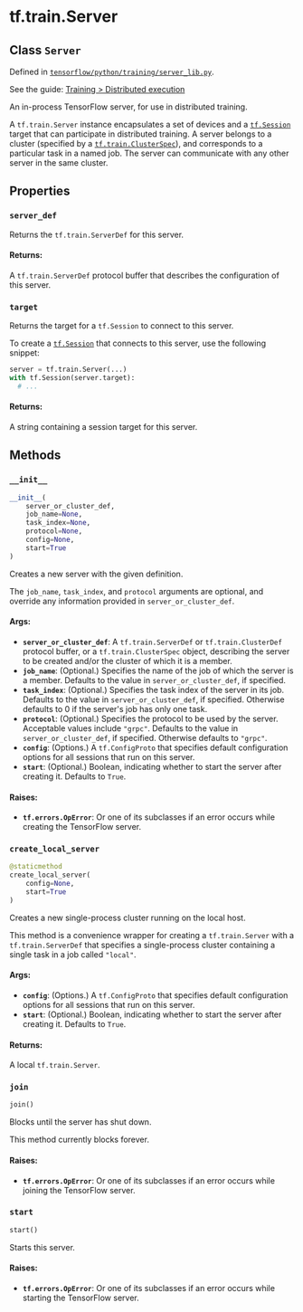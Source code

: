 <div itemscope itemtype="http://developers.google.com/ReferenceObject">
<meta itemprop="name" content="tf.train.Server" />
<meta itemprop="property" content="server_def"/>
<meta itemprop="property" content="target"/>
<meta itemprop="property" content="__init__"/>
<meta itemprop="property" content="create_local_server"/>
<meta itemprop="property" content="join"/>
<meta itemprop="property" content="start"/>
</div>

# tf.train.Server

## Class `Server`





Defined in [`tensorflow/python/training/server_lib.py`](https://www.tensorflow.org/code/tensorflow/python/training/server_lib.py).

See the guide: [Training > Distributed execution](../../../../api_guides/python/train.md#Distributed_execution)

An in-process TensorFlow server, for use in distributed training.

A `tf.train.Server` instance encapsulates a set of devices and a
[`tf.Session`](../../tf/Session.md) target that
can participate in distributed training. A server belongs to a
cluster (specified by a [`tf.train.ClusterSpec`](../../tf/train/ClusterSpec.md)), and
corresponds to a particular task in a named job. The server can
communicate with any other server in the same cluster.

## Properties

<h3 id="server_def"><code>server_def</code></h3>

Returns the `tf.train.ServerDef` for this server.

#### Returns:

A `tf.train.ServerDef` protocol buffer that describes the configuration
of this server.

<h3 id="target"><code>target</code></h3>

Returns the target for a `tf.Session` to connect to this server.

To create a
[`tf.Session`](../../tf/Session.md) that
connects to this server, use the following snippet:

```python
server = tf.train.Server(...)
with tf.Session(server.target):
  # ...
```

#### Returns:

A string containing a session target for this server.



## Methods

<h3 id="__init__"><code>__init__</code></h3>

``` python
__init__(
    server_or_cluster_def,
    job_name=None,
    task_index=None,
    protocol=None,
    config=None,
    start=True
)
```

Creates a new server with the given definition.

The `job_name`, `task_index`, and `protocol` arguments are optional, and
override any information provided in `server_or_cluster_def`.

#### Args:

* <b>`server_or_cluster_def`</b>: A `tf.train.ServerDef` or
    `tf.train.ClusterDef` protocol buffer, or a
    `tf.train.ClusterSpec` object, describing the server to be
    created and/or the cluster of which it is a member.
* <b>`job_name`</b>: (Optional.) Specifies the name of the job of which the server
    is a member. Defaults to the value in `server_or_cluster_def`, if
    specified.
* <b>`task_index`</b>: (Optional.) Specifies the task index of the server in its
    job. Defaults to the value in `server_or_cluster_def`, if specified.
    Otherwise defaults to 0 if the server's job has only one task.
* <b>`protocol`</b>: (Optional.) Specifies the protocol to be used by the server.
    Acceptable values include `"grpc"`. Defaults to the value in
    `server_or_cluster_def`, if specified. Otherwise defaults to `"grpc"`.
* <b>`config`</b>: (Options.) A `tf.ConfigProto` that specifies default
    configuration options for all sessions that run on this server.
* <b>`start`</b>: (Optional.) Boolean, indicating whether to start the server
    after creating it. Defaults to `True`.


#### Raises:

* <b>`tf.errors.OpError`</b>: Or one of its subclasses if an error occurs while
    creating the TensorFlow server.

<h3 id="create_local_server"><code>create_local_server</code></h3>

``` python
@staticmethod
create_local_server(
    config=None,
    start=True
)
```

Creates a new single-process cluster running on the local host.

This method is a convenience wrapper for creating a
`tf.train.Server` with a `tf.train.ServerDef` that specifies a
single-process cluster containing a single task in a job called
`"local"`.

#### Args:

* <b>`config`</b>: (Options.) A `tf.ConfigProto` that specifies default
    configuration options for all sessions that run on this server.
* <b>`start`</b>: (Optional.) Boolean, indicating whether to start the server after
    creating it. Defaults to `True`.


#### Returns:

A local `tf.train.Server`.

<h3 id="join"><code>join</code></h3>

``` python
join()
```

Blocks until the server has shut down.

This method currently blocks forever.

#### Raises:

* <b>`tf.errors.OpError`</b>: Or one of its subclasses if an error occurs while
    joining the TensorFlow server.

<h3 id="start"><code>start</code></h3>

``` python
start()
```

Starts this server.

#### Raises:

* <b>`tf.errors.OpError`</b>: Or one of its subclasses if an error occurs while
    starting the TensorFlow server.



